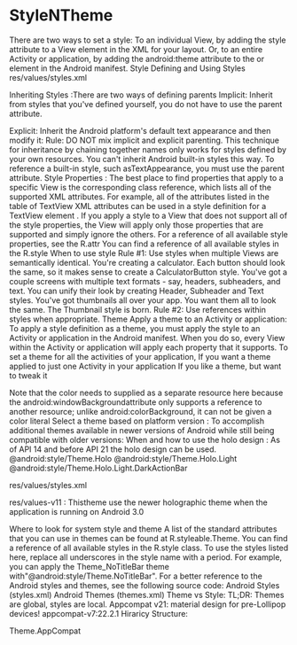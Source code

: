 StyleNTheme
==============

There are two ways to set a style:
To an individual View, by adding the style attribute to a View element in the XML for your layout.
Or, to an entire Activity or application, by adding the android:theme attribute to the <activity> or<application> element in the Android manifest.
Style
Defining and Using Styles
res/values/styles.xml
<style name="LargeRedFont">
    <item name="android:textColor">#C80000</item>
    <item name="android:textSize">40sp</item>
</style>
<TextView
  android:id="@+id/tv_text"
  style="@style/LargeRedFont"
  android:layout_width="wrap_content"
  android:layout_height="wrap_content"
  android:text="@string/hello_world" />
Inheriting Styles :There are two ways of defining parents
Implicit:  Inherit from styles that you've defined yourself, you do not have to use the parent attribute.
  <style name="CodeFont.Red">
        <item name="android:textColor">#FF0000</item>
    </style>
Explicit: Inherit the Android platform's default text appearance and then modify it:
    <style name="GreenText" parent="@android:style/TextAppearance">
        <item name="android:textColor">#00FF00</item>
    </style>
Rule: DO NOT mix implicit and explicit parenting. This technique for inheritance by chaining together names only works for styles defined by your own resources. You can't inherit Android built-in styles this way. To reference a built-in style, such asTextAppearance, you must use the parent attribute.
Style Properties :
The best place to find properties that apply to a specific View is the corresponding class reference, which lists all of the supported XML attributes. For example, all of the attributes listed in the table of TextView XML attributes can be used in a style definition for a TextView element .
If you apply a style to a View that does not support all of the style properties, the View will apply only those properties that are supported and simply ignore the others.
For a reference of all available style properties, see the R.attr
You can find a reference of all available styles in the R.style
When to use style
Rule #1: Use styles when multiple Views are semantically identical.
You're creating a calculator. Each button should look the same, so it makes sense to create a CalculatorButton style.
You've got a couple screens with multiple text formats - say, headers, subheaders, and text. You can unify their look by creating Header, Subheader and Text styles.
You've got thumbnails all over your app. You want them all to look the same. The Thumbnail style is born.
Rule #2: Use references within styles when appropriate.
Theme
Apply a theme to an Activity or application: To apply a style definition as a theme, you must apply the style to an Activity or application in the Android manifest. When you do so, every View within the Activity or application will apply each property that it supports.
To set a theme for all the activities of your application,
<application android:theme="@style/CustomTheme">
If you want a theme applied to just one Activity in your application
<activity android:theme="@android:style/Theme.Dialog">
If you like a theme, but want to tweak it
<style name="CustomTheme" parent="android:Theme.Light">
    <item name="android:windowBackground">@color/custom_theme_color</item>
    <item name="android:colorBackground">@color/custom_theme_color</item>
</style>
Note that the color needs to supplied as a separate resource here because the android:windowBackgroundattribute only supports a reference to another resource; unlike android:colorBackground, it can not be given a color literal
<activity android:theme="@style/CustomTheme">
Select a theme based on platform version : To accomplish  additional themes available in newer versions of Android while still being compatible with older versions:
When and how to use the holo design : As of API 14 and before API 21 the holo design can be used.
@android:style/Theme.Holo
@android:style/Theme.Holo.Light
@android:style/Theme.Holo.Light.DarkActionBar

res/values/styles.xml
<style name="LightThemeSelector" parent="android:Theme.Light">
    ...
</style>
res/values-v11 : Thistheme use the newer holographic theme when the application is running on Android 3.0
<style name="LightThemeSelector" parent="android:Theme.Holo.Light">
    ...
</style>
Where to look for system style and theme
A list of the standard attributes that you can use in themes can be found at R.styleable.Theme.
You can find a reference of all available styles in the R.style class. To use the styles listed here, replace all underscores in the style name with a period. For example, you can apply the Theme_NoTitleBar theme with"@android:style/Theme.NoTitleBar".
For a better reference to the Android styles and themes, see the following source code:
Android Styles (styles.xml)
Android Themes (themes.xml)
Theme vs Style: TL;DR: Themes are global, styles are local.
Appcompat v21: material design for pre-Lollipop devices!
appcompat-v7:22.2.1 Hiraricy Structure:

Theme.AppCompat
<style name="Theme.AppCompat" parent="Base.Theme.AppCompat"/>
    values.xml
        <style name="Base.Theme.AppCompat" parent="Base.V7.Theme.AppCompat">
            <style name="Base.V7.Theme.AppCompat" parent="Platform.AppCompat">
    values-21.xml
        <style name="Base.Theme.AppCompat" parent="Base.V21.Theme.AppCompat"/>
            <style name="Base.V21.Theme.AppCompat"parent="Base.V7.Theme.AppCompat">
Platform.AppCompat
values.xml
    <style name="Platform.AppCompat" parent="android:Theme">
        <style name="Platform.AppCompat" parent="android:Theme">
            <style name="Theme">
values-11.xml
    <style name="Platform.AppCompat" parent="Platform.V11.AppCompat"/>
        <style name="Platform.V11.AppCompat" parent="android:Theme.Holo">
            <style name="Theme.Holo">
values-14.xml
    <style name="Platform.AppCompat" parent="Platform.V14.AppCompat"/>
        <style name="Platform.V14.AppCompat" parent="Platform.V11.AppCompat">
values-21.xml
    <style name="Platform.AppCompat" parent="android:Theme.Material">
        <style name="Theme.Material">
Reference
http://developer.android.com/guide/topics/ui/themes.html
https://guides.codepath.com/android/Styles-and-Themes
https://www.youtube.com/watch?v=NKLX5yPYWVo
http://blog.danlew.net/2014/11/19/styles-on-android/
GreenMatters app for themehttps://github.com/negusoft/greenmatter
http://chris.banes.xyz/2014/11/12/theme-vs-style/
http://chris.banes.xyz/2014/11/12/theme-vs-style/